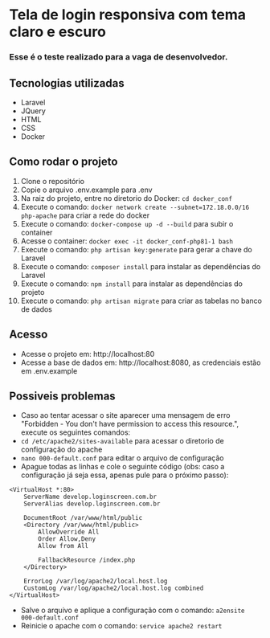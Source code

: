 # Tela de login responsiva com tema claro e escuro

### Esse é o teste realizado para a vaga de desenvolvedor.

## Tecnologias utilizadas
- Laravel
- JQuery
- HTML
- CSS
- Docker

## Como rodar o projeto
1. Clone o repositório
2. Copie o arquivo .env.example para .env
3. Na raiz do projeto, entre no diretorio do Docker: ```cd docker_conf```
4. Execute o comando: ```docker network create --subnet=172.18.0.0/16 php-apache``` para criar a rede do docker
5. Execute o comando: ```docker-compose up -d --build``` para subir o container
6. Acesse o container: ```docker exec -it docker_conf-php81-1 bash```
7. Execute o comando: ```php artisan key:generate``` para gerar a chave do Laravel
8. Execute o comando: ```composer install``` para instalar as dependências do Laravel
9. Execute o comando: ```npm install``` para instalar as dependências do projeto
10. Execute o comando: ```php artisan migrate``` para criar as tabelas no banco de dados

## Acesso
- Acesse o projeto em: http://localhost:80
- Acesse a base de dados em: http://localhost:8080, as credenciais estão em .env.example

## Possiveis problemas
- Caso ao tentar acessar o site aparecer uma mensagem de erro "Forbidden - You don't have permission to access this resource.", execute os seguintes comandos:
- ```cd /etc/apache2/sites-available``` para acessar o diretorio de configuração do apache
- ```nano 000-default.conf``` para editar o arquivo de configuração
- Apague todas as linhas e cole o seguinte código (obs: caso a configuração já seja essa, apenas pule para o próximo passo):
```
<VirtualHost *:80>
    ServerName develop.loginscreen.com.br
    ServerAlias develop.loginscreen.com.br

    DocumentRoot /var/www/html/public
    <Directory /var/www/html/public>
        AllowOverride All
        Order Allow,Deny
        Allow from All

        FallbackResource /index.php
    </Directory>

    ErrorLog /var/log/apache2/local.host.log
    CustomLog /var/log/apache2/local.host.log combined
</VirtualHost>
```
- Salve o arquivo e aplique a configuração com o comando: ```a2ensite 000-default.conf```
- Reinicie o apache com o comando: ```service apache2 restart```
